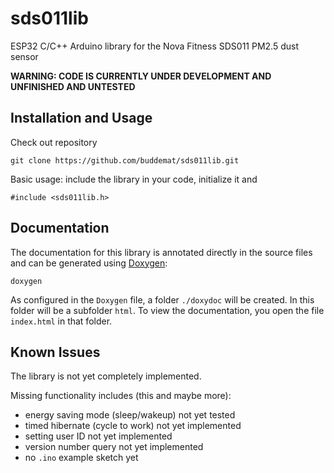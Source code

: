 # sds011lib
ESP32 C/C++ Arduino library for the Nova Fitness SDS011 PM2.5 dust sensor

**WARNING: CODE IS CURRENTLY UNDER DEVELOPMENT AND UNFINISHED AND UNTESTED**

## Installation and Usage

Check out repository 

    git clone https://github.com/buddemat/sds011lib.git  

Basic usage: include the library in your code, initialize it and 

    #include <sds011lib.h>

## Documentation
The documentation for this library is annotated directly in the source files and can be generated using [Doxygen](https://www.doxygen.nl/index.html):

    doxygen

As configured in the `Doxygen` file, a folder `./doxydoc` will be created.
In this folder will be a subfolder `html`.
To view the documentation, you open the file `index.html` in that folder.

## Known Issues
The library is not yet completely implemented. 

Missing functionality includes (this and maybe more):

* energy saving mode (sleep/wakeup) not yet tested
* timed hibernate (cycle to work) not yet implemented
* setting user ID not yet implemented
* version number query not yet implemented 
* no `.ino` example sketch yet
